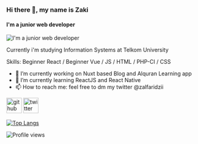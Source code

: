 ### Hi there 👋, my name is Zaki
#### I'm a junior web developer
![I'm a junior web developer](https://pbs.twimg.com/profile_banners/169453239/1599186458/1080x360)

Currently i'm studying Information Systems at Telkom University

Skills: Beginner React / Beginner Vue / JS / HTML / PHP-CI / CSS

- 🔭 I’m currently working on Nuxt based Blog and Alquran Learning app 
- 🌱 I’m currently learning ReactJS and React Native 
- 📫 How to reach me: feel free to dm my twitter @zalfaridzii 


[<img src='https://cdn.jsdelivr.net/npm/simple-icons@3.0.1/icons/github.svg' alt='github' height='40'>](https://github.com/zakialfaridzi)  [<img src='https://cdn.jsdelivr.net/npm/simple-icons@3.0.1/icons/twitter.svg' alt='twitter' height='40'>](https://twitter.com/zalfaridzii)  

[![Top Langs](https://github-readme-stats.vercel.app/api/top-langs/?username=zakialfaridzi)](https://github.com/anuraghazra/github-readme-stats)

![Profile views](https://gpvc.arturio.dev/zakialfaridzi)  

